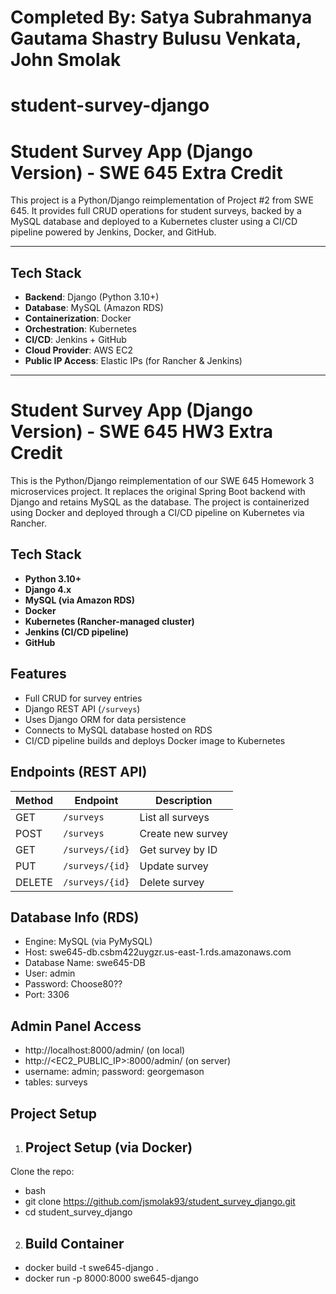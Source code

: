 # Completed By: Satya Subrahmanya Gautama Shastry Bulusu Venkata, John Smolak

# student-survey-django

# Student Survey App (Django Version) - SWE 645 Extra Credit

This project is a Python/Django reimplementation of Project #2 from SWE 645. It provides full CRUD operations for student surveys, backed by a MySQL database and deployed to a Kubernetes cluster using a CI/CD pipeline powered by Jenkins, Docker, and GitHub.

---

## Tech Stack

- **Backend**: Django (Python 3.10+)
- **Database**: MySQL (Amazon RDS)
- **Containerization**: Docker
- **Orchestration**: Kubernetes
- **CI/CD**: Jenkins + GitHub
- **Cloud Provider**: AWS EC2
- **Public IP Access**: Elastic IPs (for Rancher & Jenkins)

---

# Student Survey App (Django Version) - SWE 645 HW3 Extra Credit

This is the Python/Django reimplementation of our SWE 645 Homework 3 microservices project. It replaces the original Spring Boot backend with Django and retains MySQL as the database. The project is containerized using Docker and deployed through a CI/CD pipeline on Kubernetes via Rancher.

## Tech Stack
- **Python 3.10+**
- **Django 4.x**
- **MySQL (via Amazon RDS)**
- **Docker**
- **Kubernetes (Rancher-managed cluster)**
- **Jenkins (CI/CD pipeline)**
- **GitHub**

## Features
- Full CRUD for survey entries
- Django REST API (`/surveys`)
- Uses Django ORM for data persistence
- Connects to MySQL database hosted on RDS
- CI/CD pipeline builds and deploys Docker image to Kubernetes

## Endpoints (REST API)
| Method | Endpoint         | Description              |
|--------|------------------|--------------------------|
| GET    | `/surveys`       | List all surveys         |
| POST   | `/surveys`       | Create new survey        |
| GET    | `/surveys/{id}`  | Get survey by ID         |
| PUT    | `/surveys/{id}`  | Update survey            |
| DELETE | `/surveys/{id}`  | Delete survey            |

## Database Info (RDS)
- Engine: MySQL (via PyMySQL)
- Host: swe645-db.csbm422uygzr.us-east-1.rds.amazonaws.com
- Database Name: swe645-DB
- User: admin
- Password: Choose80??
- Port: 3306

## Admin Panel Access
- http://localhost:8000/admin/          (on local)
- http://<EC2_PUBLIC_IP>:8000/admin/    (on server)
- username: admin; password: georgemason
- tables: surveys


## Project Setup

1. ## Project Setup (via Docker)

Clone the repo:

- bash
- git clone https://github.com/jsmolak93/student_survey_django.git
- cd student_survey_django

2. ## Build Container

- docker build -t swe645-django .
- docker run -p 8000:8000 swe645-django
